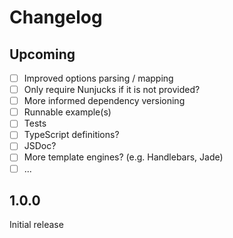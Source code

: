 # Changelog

## Upcoming
* [ ] Improved options parsing / mapping
* [ ] Only require Nunjucks if it is not provided?
* [ ] More informed dependency versioning
* [ ] Runnable example(s)
* [ ] Tests
* [ ] TypeScript definitions?
* [ ] JSDoc?
* [ ] More template engines? (e.g. Handlebars, Jade)
* [ ] ...

## 1.0.0
Initial release
